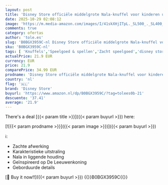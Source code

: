 ```yaml
---
layout: post
title: 'Disney Store officiële middelgrote Nala-knuffel voor kinderen uit  De Leeuwenkoning  32 cm  pluchen  knuffelbare  kleine vrouwtjesleeuw met geborduurde details en zachte afwerking'
date: 2025-10-29 02:08:12
image: 'https://m.media-amazon.com/images/I/41skXHjITpL._SL500_._SL400_.jpg'
comments: true
category: ofertas
author: 'tole.es'
slug: 'B0BGX3959C-nl Disney Store officiële middelgrote Nala-knuffel voor...'
sku: 'B0BGX3959C-nl'
tags: [ 'Knuffels','Speelgoed & spellen','Zacht speelgoed','disney store','🇳🇱', ]
actualPrice: 21.9 EUR
currency: EUR
price: 21.9
comparePrice: 34.99 EUR
prodname: 'Disney Store officiële middelgrote Nala-knuffel voor kinderen uit  De Leeuwenkoning  32 cm  pluchen  knuffelbare  kleine vrouwtjesleeuw met geborduurde details en zachte afwerking'
country: 'nl'
flag: '🇳🇱'
brand: 'Disney Store'
buyurl: 'https://www.amazon.nl/dp/B0BGX3959C/?tag=tolees0b-21'
descuento: '37.41'
average: '21.9'
---
```


There's a deal [{{< param title >}}]({{< param buyurl >}})  here:

[![{{< param prodname >}}]({{< param image >}})]({{< param buyurl >}})

ℹ️:

- Zachte afwerking
- Karakteristieke uitstraling
- Nala in liggende houding
- Geïnspireerd op De Leeuwenkoning
- Geborduurde details

[🛒 Buy it now!!]({{< param buyurl >}})
{{<world>}}B0BGX3959C{{</world>}}
